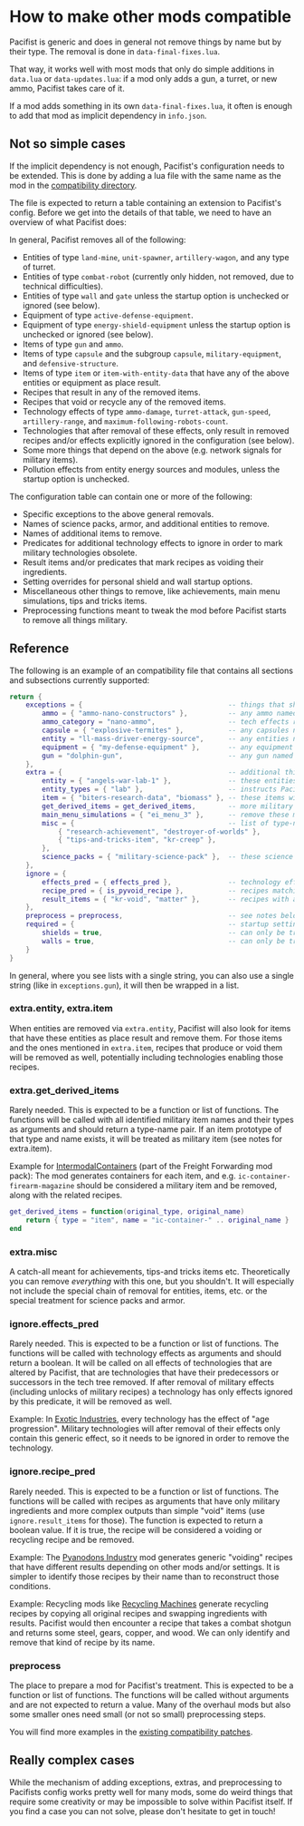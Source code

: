 # How to make other mods compatible

Pacifist is generic and does in general not remove things by name but by their type.
The removal is done in `data-final-fixes.lua`.

That way, it works well with most mods that only do simple additions in `data.lua` or `data-updates.lua`:
if a mod only adds a gun, a turret, or new ammo, Pacifist takes care of it.

If a mod adds something in its own `data-final-fixes.lua`, it often is enough to add that mod as implicit dependency in `info.json`.

## Not so simple cases
If the implicit dependency is not enough, Pacifist's configuration needs to be extended.
This is done by adding a lua file with the same name as the mod in the [compatibility directory](../compatibility).

The file is expected to return a table containing an extension to Pacifist's config.
Before we get into the details of that table, we need to have an overview of what Pacifist does:

In general, Pacifist removes all of the following:
- Entities of type `land-mine`, `unit-spawner`, `artillery-wagon`, and any type of turret.
- Entities of type `combat-robot` (currently only hidden, not removed, due to technical difficulties).
- Entities of type `wall` and `gate` unless the startup option is unchecked or ignored (see below).
- Equipment of type `active-defense-equipment`.
- Equipment of type `energy-shield-equipment` unless the startup option is unchecked or ignored (see below).
- Items of type `gun` and `ammo`.
- Items of type `capsule` and the subgroup `capsule`, `military-equipment`, and `defensive-structure`.
- Items of type `item` or `item-with-entity-data` that have any of the above entities or equipment as place result.
- Recipes that result in any of the removed items.
- Recipes that void or recycle any of the removed items.
- Technology effects of type `ammo-damage`, `turret-attack`, `gun-speed`, `artillery-range`, and `maximum-following-robots-count`.
- Technologies that after removal of these effects, only result in removed recipes and/or effects explicitly ignored in the configuration (see below).
- Some more things that depend on the above (e.g. network signals for military items).
- Pollution effects from entity energy sources and modules, unless the startup option is unchecked. 

The configuration table can contain one or more of the following:
- Specific exceptions to the above general removals.
- Names of science packs, armor, and additional entities to remove.
- Names of additional items to remove. 
- Predicates for additional technology effects to ignore in order to mark military technologies obsolete.
- Result items and/or predicates that mark recipes as voiding their ingredients.
- Setting overrides for personal shield and wall startup options.
- Miscellaneous other things to remove, like achievements, main menu simulations, tips and tricks items.
- Preprocessing functions meant to tweak the mod before Pacifist starts to remove all things military.


## Reference

The following is an example of an compatibility file that contains all sections and subsections currently supported:

```lua
return {
    exceptions = {                                    -- things that should NOT be removed
        ammo = { "ammo-nano-constructors" },          -- any ammo named here stays
        ammo_category = "nano-ammo",                  -- tech effects related to these aren't considered military
        capsule = { "explosive-termites" },           -- any capsules named here stay
        entity = "ll-mass-driver-energy-source",      -- any entities named here stay (of any concrete type)
        equipment = { "my-defense-equipment" },       -- any equipment named here stays (defense, shields)
        gun = "dolphin-gun",                          -- any gun named here stays
    },
    extra = {                                         -- additional things to remove
        entity = { "angels-war-lab-1" },              -- these entities will be treated as military, see notes below
        entity_types = { "lab" },                     -- instructs Pacifist to look for the extra.entity names in these types
        item = { "biters-research-data", "biomass" }, -- these items will be treated as military items, see notes below
        get_derived_items = get_derived_items,        -- more military items, see notes below
        main_menu_simulations = { "ei_menu_3" },      -- remove these main menu simulations 
        misc = {                                      -- list of type-name pairs to remove, see notes below
            { "research-achievement", "destroyer-of-worlds" },
            { "tips-and-tricks-item", "kr-creep" },
        },
        science_packs = { "military-science-pack" },  -- these science packs will be removed 
    },
    ignore = {
        effects_pred = { effects_pred },              -- technology effects matching these will be ignored, see notes below
        recipe_pred = { is_pyvoid_recipe },           -- recipes matching these count as "voiding" recipes, see notes below
        result_items = { "kr-void", "matter" },       -- recipes with any of these results count as "voiding" recipes 
    },
    preprocess = preprocess,                          -- see notes below
    required = {                                      -- startup settings override
        shields = true,                               -- can only be true, false has no effect
        walls = true,                                 -- can only be true, false has no effect
    }
}
```

In general, where you see lists with a single string, you can also use a single string (like in `exceptions.gun`), it will then be wrapped in a list.

### extra.entity, extra.item
When entities are removed via `extra.entity`, Pacifist will also look for items that have these entities as place result and remove them.
For those items and the ones mentioned in `extra.item`, recipes that produce or void them will be removed as well, potentially including technologies enabling those recipes. 

### extra.get_derived_items
Rarely needed. This is expected to be a function or list of functions.
The functions will be called with all identified military item names and their types as arguments and should return a type-name pair.
If an item prototype of that type and name exists, it will be treated as military item (see notes for extra.item).

Example for [IntermodalContainers](https://mods.factorio.com/mod/IntermodalContainers) (part of the Freight Forwarding mod pack):
The mod generates containers for each item, and e.g. `ic-container-firearm-magazine` should be considered a military item and be removed, along with the related recipes.
```lua
get_derived_items = function(original_type, original_name)
    return { type = "item", name = "ic-container-" .. original_name }
end
```
### extra.misc
A catch-all meant for achievements, tips-and tricks items etc. Theoretically you can remove _everything_ with this one, but you shouldn't.
It will especially not include the special chain of removal for entities, items, etc. or the special treatment for science packs and armor.

### ignore.effects_pred
Rarely needed. This is expected to be a function or list of functions.
The functions will be called with technology effects as arguments and should return a boolean.
It will be called on all effects of technologies that are altered by Pacifist, that are technologies that have their predecessors or successors in the tech tree removed.
If after removal of military effects (including unlocks of military recipes) a technology has only effects ignored by this predicate, it will be removed as well.

Example: In [Exotic Industries](https://mods.factorio.com/mod/exotic-industries), every technology has the effect of "age progression".
Military technologies will after removal of their effects only contain this generic effect, so it needs to be ignored in order to remove the technology.

### ignore.recipe_pred
Rarely needed. This is expected to be a function or list of functions.
The functions will be called with recipes as arguments that have only military ingredients and more complex outputs than simple "void" items (use `ignore.result_items` for those).
The function is expected to return a boolean value. If it is true, the recipe will be considered a voiding or recycling recipe and be removed.

Example: The [Pyanodons Industry](https://mods.factorio.com/mod/pyindustry) mod generates generic "voiding" recipes that have different results depending on other mods and/or settings.
It is simpler to identify those recipes by their name than to reconstruct those conditions.

Example: Recycling mods like [Recycling Machines](https://mods.factorio.com/mod/ZRecycling) generate recycling recipes by copying all original recipes and swapping ingredients with results.
Pacifist would then encounter a recipe that takes a combat shotgun and returns some steel, gears, copper, and wood.
We can only identify and remove that kind of recipe by its name.

### preprocess
The place to prepare a mod for Pacifist's treatment. This is expected to be a function or list of functions.
The functions will be called without arguments and are not expected to return a value.
Many of the overhaul mods but also some smaller ones need small (or not so small) preprocessing steps.

You will find more examples in the [existing compatibility patches](https://github.com/Derpumu/Pacifist/tree/main/compatibility).


## Really complex cases
While the mechanism of adding exceptions, extras, and preprocessing to Pacifists config works pretty well for many mods, some do weird things that require some creativity or may be impossible to solve within Pacifist itself.
If you find a case you can not solve, please don't hesitate to get in touch!